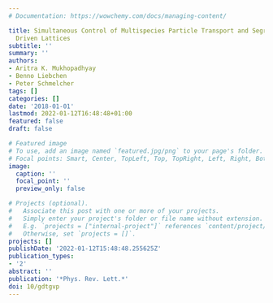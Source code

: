 ```yaml
---
# Documentation: https://wowchemy.com/docs/managing-content/

title: Simultaneous Control of Multispecies Particle Transport and Segregation in
  Driven Lattices
subtitle: ''
summary: ''
authors:
- Aritra K. Mukhopadhyay
- Benno Liebchen
- Peter Schmelcher
tags: []
categories: []
date: '2018-01-01'
lastmod: 2022-01-12T16:48:48+01:00
featured: false
draft: false

# Featured image
# To use, add an image named `featured.jpg/png` to your page's folder.
# Focal points: Smart, Center, TopLeft, Top, TopRight, Left, Right, BottomLeft, Bottom, BottomRight.
image:
  caption: ''
  focal_point: ''
  preview_only: false

# Projects (optional).
#   Associate this post with one or more of your projects.
#   Simply enter your project's folder or file name without extension.
#   E.g. `projects = ["internal-project"]` references `content/project/deep-learning/index.md`.
#   Otherwise, set `projects = []`.
projects: []
publishDate: '2022-01-12T15:48:48.255625Z'
publication_types:
- '2'
abstract: ''
publication: '*Phys. Rev. Lett.*'
doi: 10/gdtgvp
---
```

